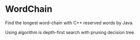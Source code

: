 WordChain
=========

Find the longest word-chain with C++ reserved words by Java.

Using algorithm is depth-first search with pruning decision tree.

